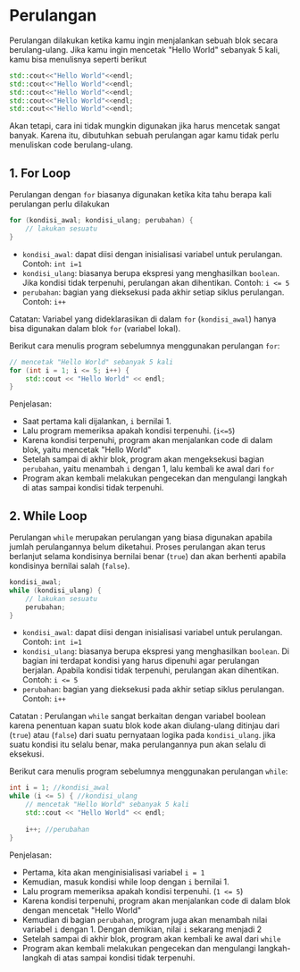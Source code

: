 # Perulangan

Perulangan dilakukan ketika kamu ingin menjalankan sebuah blok secara berulang-ulang. Jika kamu ingin mencetak "Hello World" sebanyak 5 kali, kamu bisa menulisnya seperti berikut

```cpp
std::cout<<"Hello World"<<endl;
std::cout<<"Hello World"<<endl;
std::cout<<"Hello World"<<endl;
std::cout<<"Hello World"<<endl;
std::cout<<"Hello World"<<endl;
```

Akan tetapi, cara ini tidak mungkin digunakan jika harus mencetak sangat banyak. Karena itu, dibutuhkan sebuah perulangan agar kamu tidak perlu menuliskan code berulang-ulang.

## 1. For Loop

Perulangan dengan `for` biasanya digunakan ketika kita tahu berapa kali perulangan perlu dilakukan

```cpp
for (kondisi_awal; kondisi_ulang; perubahan) {
	// lakukan sesuatu
}
```

- `kondisi_awal`: dapat diisi dengan inisialisasi variabel untuk perulangan. Contoh: `int i=1`
- `kondisi_ulang`: biasanya berupa ekspresi yang menghasilkan `boolean`. Jika kondisi tidak terpenuhi, perulangan akan dihentikan. Contoh: `i <= 5`
- `perubahan`: bagian yang dieksekusi pada akhir setiap siklus perulangan. Contoh: `i++`

Catatan: Variabel yang dideklarasikan di dalam `for` (`kondisi_awal`) hanya bisa digunakan dalam blok `for` (variabel lokal).

Berikut cara menulis program sebelumnya menggunakan perulangan `for`:

```cpp
// mencetak "Hello World" sebanyak 5 kali
for (int i = 1; i <= 5; i++) {
	std::cout << "Hello World" << endl;
}
```

Penjelasan:

- Saat pertama kali dijalankan, `i` bernilai 1.
- Lalu program memeriksa apakah kondisi terpenuhi. (`i<=5`)
- Karena kondisi terpenuhi, program akan menjalankan code di dalam blok, yaitu mencetak "Hello World"
- Setelah sampai di akhir blok, program akan mengeksekusi bagian `perubahan`, yaitu menambah `i` dengan 1, lalu kembali ke awal dari `for`
- Program akan kembali melakukan pengecekan dan mengulangi langkah di atas sampai kondisi tidak terpenuhi.

## 2. While Loop
Perulangan `while` merupakan perulangan yang biasa digunakan apabila jumlah perulangannya belum diketahui. Proses perulangan akan terus berlanjut selama kondisinya bernilai benar (`true`) dan akan berhenti apabila kondisinya bernilai salah (`false`).

```cpp
kondisi_awal;
while (kondisi_ulang) {
	// lakukan sesuatu
	perubahan;
}
```

- `kondisi_awal`: dapat diisi dengan inisialisasi variabel untuk perulangan. Contoh: `int i=1`
- `kondisi_ulang`: biasanya berupa ekspresi yang menghasilkan `boolean`. Di bagian ini terdapat kondisi yang harus dipenuhi agar perulangan berjalan. Apabila kondisi tidak terpenuhi, perulangan akan dihentikan. Contoh: `i <= 5`
- `perubahan`: bagian yang dieksekusi pada akhir setiap siklus perulangan. Contoh: `i++`

Catatan : Perulangan `while` sangat berkaitan dengan variabel boolean karena penentuan kapan suatu blok kode akan diulang-ulang ditinjau dari (`true`) atau (`false`) dari suatu pernyataan logika pada `kondisi_ulang`. jika suatu kondisi itu selalu benar, maka perulangannya pun akan selalu di eksekusi.

Berikut cara menulis program sebelumnya menggunakan perulangan `while`:

```cpp
int i = 1; //kondisi_awal
while (i <= 5) { //kondisi_ulang
	// mencetak "Hello World" sebanyak 5 kali
	std::cout << "Hello World" << endl;
	
	i++; //perubahan
}
```

Penjelasan:

- Pertama, kita akan menginisialisasi variabel `i = 1`
- Kemudian, masuk kondisi while loop dengan `i` bernilai 1. 
- Lalu program memeriksa apakah kondisi terpenuhi. (`1 <= 5`)
- Karena kondisi terpenuhi, program akan menjalankan code di dalam blok dengan mencetak "Hello World"
- Kemudian di bagian `perubahan`, program juga akan menambah nilai variabel `i` dengan 1. Dengan demikian, nilai `i` sekarang menjadi 2
- Setelah sampai di akhir blok, program akan kembali ke awal dari `while`
- Program akan kembali melakukan pengecekan dan mengulangi langkah-langkah di atas sampai kondisi tidak terpenuhi.